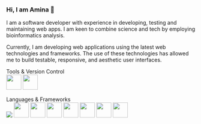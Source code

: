 ### Hi, I am Amina 👋
I am a software developer with experience in developing, testing and maintaining web apps. I am keen to combine science and tech by employing bioinformatics analysis.

Currently, I am developing web applications using the latest web technologies and frameworks. The use of these technologies has allowed me to build testable, responsive, and aesthetic user interfaces.


Tools & Version Control <br/>
<img height=40 src="https://cdn.jsdelivr.net/gh/devicons/devicon/icons/git/git-plain.svg"/>
<img height=40 src="https://cdn.jsdelivr.net/gh/devicons/devicon/icons/github/github-original.svg"/>

Languages & Frameworks <br/>
<img hwidth="10%" src="https://cdn.jsdelivr.net/gh/devicons/devicon/icons/python/python-original.svg"/>
<img height=40 src="https://cdn.jsdelivr.net/gh/devicons/devicon/icons/typescript/typescript-original.svg" />
<img height=40 src="https://cdn.jsdelivr.net/gh/devicons/devicon/icons/javascript/javascript-plain.svg" />
<img height=40 src="https://cdn.jsdelivr.net/gh/devicons/devicon/icons/html5/html5-original.svg" />
<img height=40 src="https://cdn.jsdelivr.net/gh/devicons/devicon/icons/css3/css3-original.svg" />
<img height=40 src="https://cdn.jsdelivr.net/gh/devicons/devicon/icons/tailwindcss/tailwindcss-original-wordmark.svg" />
<img height=40 src="https://cdn.jsdelivr.net/gh/devicons/devicon/icons/react/react-original.svg" />
<img height=40 src="https://cdn.jsdelivr.net/gh/devicons/devicon/icons/vuejs/vuejs-original.svg" />
          




<!--
**aminase/aminase** is a ✨ _special_ ✨ repository because its `README.md` (this file) appears on your GitHub profile.

Here are some ideas to get you started:

- 🔭 I’m currently working on ...
- 🌱 I’m currently learning ...
- 👯 I’m looking to collaborate on ...
- 🤔 I’m looking for help with ...
- 💬 Ask me about ...
- 📫 How to reach me: ...
- 😄 Pronouns: ...
- ⚡ Fun fact: ...
-->
